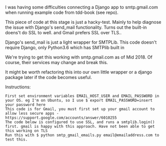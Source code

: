 I was having some difficulties connecting a Django app to smtp.gmail.com when running example code from tdd-book (see repo).

This piece of code at this stage is just a hacky-test. Mainly to help diagnose the issue with Django's send_mail functionality. Turns out the built-in doens't do SSL to well. and Gmail prefers SSL over TLS..

Django's send_mail is just a light wrapper for SMTPLib. This code doesn't require Django, only Python3.6 which has SMTPlib built in

We're trying to get this working with smtp.gmail.com as of Mid 2018. Of course, their services may change and break this.

It might be worth refactoring this into our own little wrapper or a django package later if the code becomes useful.

Instructions:

    First set environment variables EMAIL_HOST_USER and EMAIL_PASSWORD in your OS. eg I'm on Ubuntu, so I use $ export EMAIL_PASSWORD=insert your password here
    This code is for Gmail, you must first set up your gmail account to allow less secure apps - https://support.google.com/accounts/answer/6010255
    The code below is configured to use SSL, and runs a smtplib.login() first. gmail is happy with this approach. Have not been able to get this working on TLS
    Run this with $ python smtp_gmail_emails.py email@emailaddress.com to test this.


